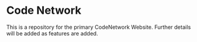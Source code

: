 # Code Network

This is a repository for the primary CodeNetwork Website. Further details will be added as features are added.